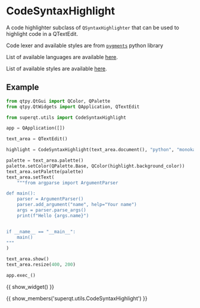 # CodeSyntaxHighlight

A code highlighter subclass of `QSyntaxHighlighter`
that can be used to highlight code in a QTextEdit.

Code lexer and available styles are from [`pygments`](https://pygments.org/) python library

List of available languages are available [here](https://pygments.org/languages/).

List of available styles are available [here](https://pygments.org/styles/).

## Example

```python
from qtpy.QtGui import QColor, QPalette
from qtpy.QtWidgets import QApplication, QTextEdit

from superqt.utils import CodeSyntaxHighlight

app = QApplication([])

text_area = QTextEdit()

highlight = CodeSyntaxHighlight(text_area.document(), "python", "monokai")

palette = text_area.palette()
palette.setColor(QPalette.Base, QColor(highlight.background_color))
text_area.setPalette(palette)
text_area.setText(
    """from argparse import ArgumentParser

def main():
    parser = ArgumentParser()
    parser.add_argument("name", help="Your name")
    args = parser.parse_args()
    print(f"Hello {args.name}")


if __name__ == "__main__":
    main()
"""
)

text_area.show()
text_area.resize(400, 200)

app.exec_()
```

{{ show_widget() }}

{{ show_members('superqt.utils.CodeSyntaxHighlight') }}
